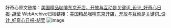 好奇心原文链接：[美国精品咖啡东京开店，开放与互动是关键词_设计_好奇心日报-胡莹](https://www.qdaily.com/articles/8238.html)
WebArchive归档链接：[美国精品咖啡东京开店，开放与互动是关键词_设计_好奇心日报-胡莹](http://web.archive.org/web/20171214120007/http://www.qdaily.com:80/articles/8238.html)
![image](http://ww3.sinaimg.cn/large/007d5XDply1g3vbam16wuj30u04yf7wh)